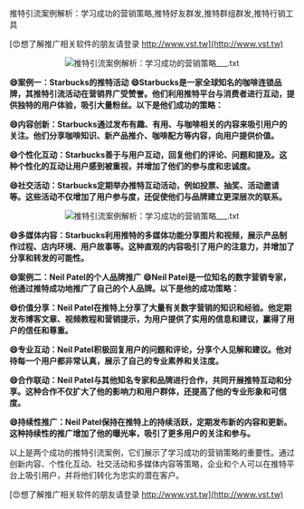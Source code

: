 推特引流案例解析：学习成功的营销策略,推特好友群发,推特群组群发,推特行销工具

[😍想了解推广相关软件的朋友请登录 http://www.vst.tw](http://www.vst.tw)

 <center><img src="https://vst.tw/MP4/tuiguang/png/6.png" alt="推特引流案例解析：学习成功的营销策略___.txt"></center>

**😄案例一：Starbucks的推特活动**
**😄Starbucks是一家全球知名的咖啡连锁品牌，其推特引流活动在营销界广受赞誉。他们利用推特平台与消费者进行互动，提供独特的用户体验，吸引大量粉丝。以下是他们成功的策略：**

**😄内容创新：Starbucks通过发布有趣、有用、与咖啡相关的内容来吸引用户的关注。他们分享咖啡知识、新产品推介、咖啡配方等内容，向用户提供价值。**

**😄个性化互动：Starbucks善于与用户互动，回复他们的评论、问题和提及。这种个性化的互动让用户感到被重视，并增加了他们的参与度和忠诚度。**

**😄社交活动：Starbucks定期举办推特互动活动，例如投票、抽奖、活动邀请等。这些活动不仅增加了用户参与度，还促使他们与品牌建立更深层次的联系。**

 <center><img src="https://vst.tw/MP4/tuiguang/png/1.png" alt="推特引流案例解析：学习成功的营销策略___.txt"></center>

**😄多媒体内容：Starbucks利用推特的多媒体功能分享图片和视频，展示产品制作过程、店内环境、用户故事等。这种直观的内容吸引了用户的注意力，并增加了分享和转发的可能性。**

**😄案例二：Neil Patel的个人品牌推广**
**😄Neil Patel是一位知名的数字营销专家，他通过推特成功地推广了自己的个人品牌。以下是他的成功策略：**

**😄价值分享：Neil Patel在推特上分享了大量有关数字营销的知识和经验。他定期发布博客文章、视频教程和营销提示，为用户提供了实用的信息和建议，赢得了用户的信任和尊重。**

**😄专业互动：Neil Patel积极回复用户的问题和评论，分享个人见解和建议。他对待每一个用户都非常认真，展示了自己的专业素养和关注度。**

**😄合作联动：Neil Patel与其他知名专家和品牌进行合作，共同开展推特互动和分享。这种合作不仅扩大了他的影响力和用户群体，还提高了他的专业形象和可信度。**

**😄持续性推广：Neil Patel保持在推特上的持续活跃，定期发布新的内容和更新。这种持续性的推广增加了他的曝光率，吸引了更多用户的关注和参与。**

以上是两个成功的推特引流案例，它们展示了学习成功的营销策略的重要性。通过创新内容、个性化互动、社交活动和多媒体内容等策略，企业和个人可以在推特平台上吸引用户，并将他们转化为忠实的潜在客户。

[😍想了解推广相关软件的朋友请登录 http://www.vst.tw](http://www.vst.tw)



